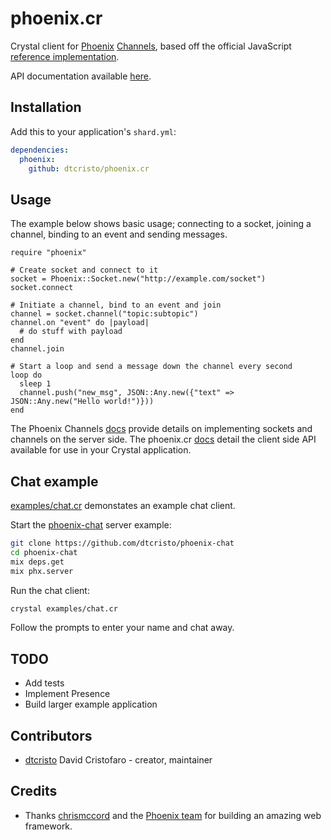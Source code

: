 # phoenix.cr

Crystal client for [Phoenix](http://phoenixframework.org/) [Channels](https://hexdocs.pm/phoenix/channels.html), based off the official JavaScript [reference implementation](https://github.com/phoenixframework/phoenix/blob/5ec246543e0950e10eab52aba333b644767c885e/assets/js/phoenix.js).

API documentation available [here](https://dtcristo.github.io/phoenix.cr/).

## Installation

Add this to your application's `shard.yml`:

```yaml
dependencies:
  phoenix:
    github: dtcristo/phoenix.cr
```

## Usage

The example below shows basic usage; connecting to a socket, joining a channel, binding to an event and sending messages.

```crystal
require "phoenix"

# Create socket and connect to it
socket = Phoenix::Socket.new("http://example.com/socket")
socket.connect

# Initiate a channel, bind to an event and join
channel = socket.channel("topic:subtopic")
channel.on "event" do |payload|
  # do stuff with payload
end
channel.join

# Start a loop and send a message down the channel every second
loop do
  sleep 1
  channel.push("new_msg", JSON::Any.new({"text" => JSON::Any.new("Hello world!")}))
end
```

The Phoenix Channels [docs](https://hexdocs.pm/phoenix/channels.html) provide details on implementing sockets and channels on the server side. The phoenix.cr [docs](https://dtcristo.github.io/phoenix.cr/) detail the client side API available for use in your Crystal application.

## Chat example

[examples/chat.cr](https://github.com/dtcristo/phoenix.cr/blob/master/examples/chat.cr) demonstates an example chat client.

Start the [phoenix-chat](https://github.com/dtcristo/phoenix-chat) server example:

```sh
git clone https://github.com/dtcristo/phoenix-chat
cd phoenix-chat
mix deps.get
mix phx.server
```

Run the chat client:

```sh
crystal examples/chat.cr
```

Follow the prompts to enter your name and chat away.

## TODO

- Add tests
- Implement Presence
- Build larger example application

## Contributors

- [dtcristo](https://github.com/dtcristo) David Cristofaro - creator, maintainer

## Credits

- Thanks [chrismccord](https://github.com/chrismccord) and the [Phoenix team](https://github.com/phoenixframework/phoenix/graphs/contributors) for building an amazing web framework.
